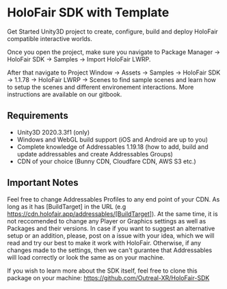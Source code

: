 # HoloFair SDK with Template
Get Started Unity3D project to create, configure, build and deploy HoloFair compatible interactive worlds.

Once you open the project, make sure you navigate to Package Manager -> HoloFair SDK -> Samples -> Import HoloFair LWRP.

After that navigate to Project Window -> Assets -> Samples -> HoloFair SDK -> 1.1.78 -> HoloFair LWRP -> Scenes to find sample scenes and learn how to setup the scenes and different environement interactions. More instructions are available on our gitbook.

## Requirements
- Unity3D 2020.3.3f1 (only)
- Windows and WebGL build support (iOS and Android are up to you)
- Complete knowledge of Addressables 1.19.18 (how to add, build and update addressables and create Addressables Groups)
- CDN of your choice (Bunny CDN, Cloudfare CDN, AWS S3 etc.)

## Important Notes
Feel free to change Addressables Profiles to any end point of your CDN. As long as it has [BuildTarget] in the URL (e.g https://cdn.holofair.app/addressables/[BuildTarget]).
At the same time, it is not reccomended to change any Player or Graphics settings as well as Packages and their versions. In case if you want to suggest an alternative setup or an addition, please, post on a issue with your idea, which we will read and try our best to make it work with HoloFair. Otherwise, if any changes made to the settings, then we can't gurantee that Addressables will load correctly or look the same as on your machine.

If you wish to learn more about the SDK itself, feel free to clone this package on your machine: https://github.com/Outreal-XR/HoloFair-SDK
